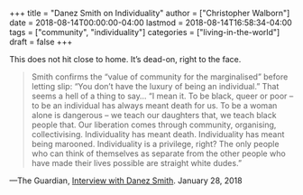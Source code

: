 +++
title = "Danez Smith on Individuality"
author = ["Christopher Walborn"]
date = 2018-08-14T00:00:00-04:00
lastmod = 2018-08-14T16:58:34-04:00
tags = ["community", "individuality"]
categories = ["living-in-the-world"]
draft = false
+++

This does not hit close to home. It&rsquo;s dead-on, right to the face.<!--more-->

> Smith confirms the “value of community for the marginalised” before
> letting slip: “You don’t have the luxury of being an individual.” That seems a
> hell of a thing to say… “I mean it. To be black, queer or poor – to be an
> individual has always meant death for us. To be a woman alone is dangerous –
> we teach our daughters that, we teach black people that. Our liberation comes
> through community, organising, collectivising. Individuality has meant death.
> Individuality has meant being marooned. Individuality is a privilege, right?
> The only people who can think of themselves as separate from the other people
> who have made their lives possible are straight white dudes.”

<p class='work-ref'>—The Guardian, <a href="https://www.theguardian.com/books/2018/jan/28/danez-smith-interview-poetry-dont-call-us-dead-dear-white-america">Interview with Danez Smith</a>. January 28, 2018</p>
